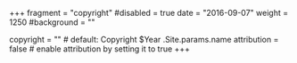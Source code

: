+++
fragment = "copyright"
#disabled = true
date = "2016-09-07"
weight = 1250
#background = ""

copyright = "" # default: Copyright $Year .Site.params.name
attribution = false # enable attribution by setting it to true
+++
